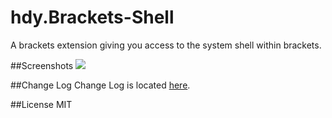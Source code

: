 hdy.Brackets-Shell
==================
A brackets extension giving you access to the system shell within brackets.

##Screenshots
![][screenshot]

##Change Log
Change Log is located <a href="https://github.com/johnhidey/hdy.brackets-shell/blob/master/CHANGELOG.md">here</a>.

##License
MIT

[screenshot]: https://raw.githubusercontent.com/johnhidey/hdy.resources/master/hdy.brackets-shell/images/Screenshot.PNG
